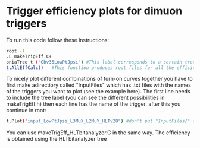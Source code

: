 # Trigger efficiency plots for dimuon triggers

To run this code follow these instructions:

```bash
root -l
.L makeTrigEff.C+
oniaTree t ("Gbv35LowPtJpsi") #This label corresponds to a certain tree. The name represents the sample and the HLT menu. You can find the different possibilities in makeTrigEff.h
t.AllEffCalc()   #This function produces root files for all the efficiecny histograms corresponding to all the triggers in the HLT menus. To choose one specific trigger use TrigEffCalc("HLT_HIL1DoubleMuOpen")
```
To nicely plot different combinations of turn-on curves together you have to first make adirectiory called "InputFiles" which has .txt files with the names of the triggers you want to plot (see the example here). The first line needs to include the tree label (you can see the different possibilities in makeTrigEff.h) then each line has the name of the trigger. after this you continue in root:

```bash
t.Plot("input_LowPtJpsi_L3MuX_L2MuY_HLTv28") #don't put "InputFiles/" or ".txt"
```
You can use makeTrigEff_HLTbitanalyzer.C in the same way. The efficiency is obtained using the HLTbitanalyzer tree
